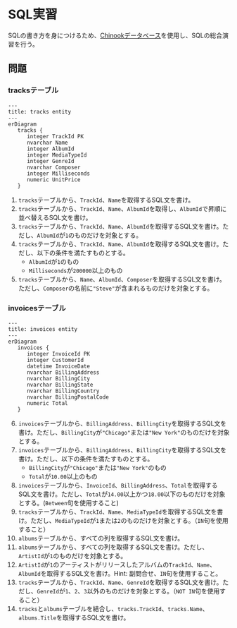 # SQL実習

SQLの書き方を身につけるため、[Chinookデータベース](chinook.md)を使用し、SQLの総合演習を行う。

## 問題

### tracksテーブル

```{mermaid}
---
title: tracks entity
---
erDiagram 
   tracks {
      integer TrackId PK
      nvarchar Name
      integer AlbumId
      integer MediaTypeId
      integer GenreId
      nvarchar Composer
      integer Milliseconds
      numeric UnitPrice
   }
```

1. `tracks`テーブルから、`TrackId`、`Name`を取得するSQL文を書け。
2. `tracks`テーブルから、`TrackId`、`Name`、`AlbumId`を取得し、`AlbumId`で昇順に並べ替えるSQL文を書け。
3. `tracks`テーブルから、`TrackId`、`Name`、`AlbumId`を取得するSQL文を書け。ただし、`AlbumId`が`1`のものだけを対象とする。
4. `tracks`テーブルから、`TrackId`、`Name`、`AlbumId`を取得するSQL文を書け。ただし、以下の条件を満たすものとする。
   - `AlbumId`が`1`のもの
   - `Milliseconds`が`200000`以上のもの
5. `tracks`テーブルから、`Name`、`AlbumId`、`Composer`を取得するSQL文を書け。ただし、`Composer`の名前に`"Steve"`が含まれるものだけを対象とする。

### invoicesテーブル

```{mermaid}
---
title: invoices entity
---
erDiagram
   invoices {
      integer InvoiceId PK
      integer CustomerId
      datetime InvoiceDate
      nvarchar BillingAddress
      nvarchar BillingCity
      nvarchar BillingState
      nvarchar BillingCountry
      nvarchar BillingPostalCode
      numeric Total
   }
```

6. `invoices`テーブルから、`BillingAddress`、`BillingCity`を取得するSQL文を書け。ただし、`BillingCity`が`"Chicago"`または`"New York"`のものだけを対象とする。
7. `invoices`テーブルから、`BillingAddress`、`BillingCity`を取得するSQL文を書け。ただし、以下の条件を満たすものとする。
   - `BillingCity`が`"Chicago"`または`"New York"`のもの
   - `Total`が`10.00`以上のもの
8. `invoices`テーブルから、`InvoiceId`、`BillingAddress`、`Total`を取得するSQL文を書け。ただし、`Total`が`14.00`以上かつ`18.00`以下のものだけを対象とする。(`Between`句を使用すること)
9.  `tracks`テーブルから、`TrackId`、`Name`、`MediaTypeId`を取得するSQL文を書け。ただし、`MediaTypeId`が`1`または`2`のものだけを対象とする。（`IN`句を使用すること）
10. `albums`テーブルから、すべての列を取得するSQL文を書け。
11. `albums`テーブルから、すべての列を取得するSQL文を書け。ただし、`ArtistId`が`1`のものだけを対象とする。
12. `ArtistId`が`1`のアーティストがリリースしたアルバムの`TrackId`、`Name`、`AlbumId`を取得するSQL文を書け。Hint: 副問合せ、`IN`句を使用すること。
13. `tracks`テーブルから、`TrackId`、`Name`、`GenreId`を取得するSQL文を書け。ただし、`GenreId`が`1`、`2`、`3`以外のものだけを対象とする。（`NOT IN`句を使用すること）
14. `tracks`と`albums`テーブルを結合し、`tracks.TrackId`、`tracks.Name`、`albums.Title`を取得するSQL文を書け。